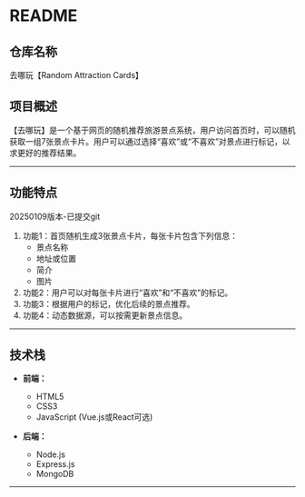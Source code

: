 # README

## 仓库名称
去哪玩【Random Attraction Cards】

## 项目概述
【去哪玩】是一个基于网页的随机推荐旅游景点系统，用户访问首页时，可以随机获取一组7张景点卡片。用户可以通过选择“喜欢”或“不喜欢”对景点进行标记，以求更好的推荐结果。

---

## 功能特点

20250109版本-已提交git
1. 功能1：首页随机生成3张景点卡片，每张卡片包含下列信息：
   - 景点名称
   - 地址或位置
   - 简介
   - 图片
2. 功能2：用户可以对每张卡片进行“喜欢”和“不喜欢”的标记。
3. 功能3：根据用户的标记，优化后续的景点推荐。
4. 功能4：动态数据源，可以按需更新景点信息。

---

## 技术栈

- **前端：**
  - HTML5
  - CSS3
  - JavaScript (Vue.js或React可选)

- **后端：**
  - Node.js
  - Express.js
  - MongoDB

---